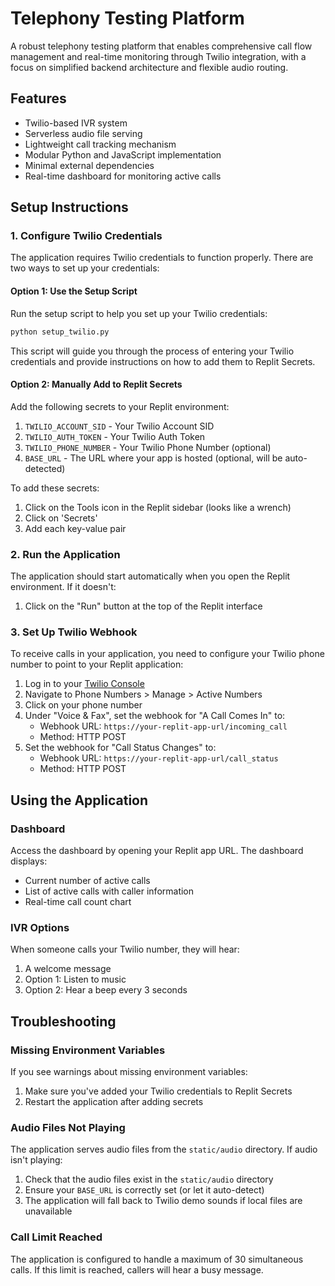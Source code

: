 # Telephony Testing Platform

A robust telephony testing platform that enables comprehensive call flow management and real-time monitoring through Twilio integration, with a focus on simplified backend architecture and flexible audio routing.

## Features

- Twilio-based IVR system
- Serverless audio file serving
- Lightweight call tracking mechanism
- Modular Python and JavaScript implementation
- Minimal external dependencies
- Real-time dashboard for monitoring active calls

## Setup Instructions

### 1. Configure Twilio Credentials

The application requires Twilio credentials to function properly. There are two ways to set up your credentials:

#### Option 1: Use the Setup Script

Run the setup script to help you set up your Twilio credentials:

```bash
python setup_twilio.py
```

This script will guide you through the process of entering your Twilio credentials and provide instructions on how to add them to Replit Secrets.

#### Option 2: Manually Add to Replit Secrets

Add the following secrets to your Replit environment:

1. `TWILIO_ACCOUNT_SID` - Your Twilio Account SID
2. `TWILIO_AUTH_TOKEN` - Your Twilio Auth Token
3. `TWILIO_PHONE_NUMBER` - Your Twilio Phone Number (optional)
4. `BASE_URL` - The URL where your app is hosted (optional, will be auto-detected)

To add these secrets:
1. Click on the Tools icon in the Replit sidebar (looks like a wrench)
2. Click on 'Secrets'
3. Add each key-value pair

### 2. Run the Application

The application should start automatically when you open the Replit environment. If it doesn't:

1. Click on the "Run" button at the top of the Replit interface

### 3. Set Up Twilio Webhook

To receive calls in your application, you need to configure your Twilio phone number to point to your Replit application:

1. Log in to your [Twilio Console](https://www.twilio.com/console)
2. Navigate to Phone Numbers > Manage > Active Numbers
3. Click on your phone number
4. Under "Voice & Fax", set the webhook for "A Call Comes In" to:
   - Webhook URL: `https://your-replit-app-url/incoming_call`
   - Method: HTTP POST
5. Set the webhook for "Call Status Changes" to:
   - Webhook URL: `https://your-replit-app-url/call_status`
   - Method: HTTP POST

## Using the Application

### Dashboard

Access the dashboard by opening your Replit app URL. The dashboard displays:
- Current number of active calls
- List of active calls with caller information
- Real-time call count chart

### IVR Options

When someone calls your Twilio number, they will hear:
1. A welcome message
2. Option 1: Listen to music
3. Option 2: Hear a beep every 3 seconds

## Troubleshooting

### Missing Environment Variables

If you see warnings about missing environment variables:
1. Make sure you've added your Twilio credentials to Replit Secrets
2. Restart the application after adding secrets

### Audio Files Not Playing

The application serves audio files from the `static/audio` directory. If audio isn't playing:
1. Check that the audio files exist in the `static/audio` directory
2. Ensure your `BASE_URL` is correctly set (or let it auto-detect)
3. The application will fall back to Twilio demo sounds if local files are unavailable

### Call Limit Reached

The application is configured to handle a maximum of 30 simultaneous calls. If this limit is reached, callers will hear a busy message.